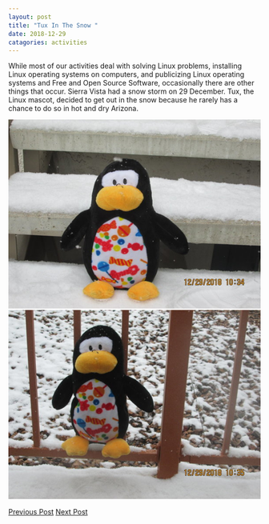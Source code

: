```yaml
---
layout: post
title: "Tux In The Snow "
date: 2018-12-29
catagories: activities
---
```


While most of our activities deal with solving Linux problems, installing Linux operating systems on computers, and publicizing Linux operating systems and Free and Open Source Software, occasionally there are other things that occur.  Sierra Vista had a snow storm on 29 December.  Tux, the Linux mascot, decided to get out in the snow because he rarely has a chance to do so in hot and dry Arizona.

![alt text](https://raw.githubusercontent.com/CochiseLinuxUsersGroup/CochiseLinuxUsersGroup.github.io/master/images/rsz_tux_in_the_snow_sierravista-1.jpg)
![alt text](https://raw.githubusercontent.com/CochiseLinuxUsersGroup/CochiseLinuxUsersGroup.github.io/master/images/rsz_tux_in_the_snow_sierravista-2.jpg)

<footer>
<a href="http://cochiselinuxusergroup.org/activities/SierraVistaInstallfest_2018-11-03" class="post-prev">Previous Post</a>
<a href="http://cochiselinuxusergroup.org/activities/TuxInTheSnow" class="post-next">Next Post</a>
  </footer>
